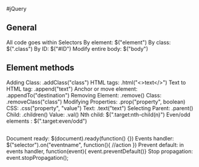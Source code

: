 #jQuery

## General

All code goes within <script> </script>
Selectors
  By element: $("element")
  By class: $(".class")
  By ID: $("#ID")
  Modify entire body: $("body")  

## Element methods

Adding
  Class: .addClass("class")
  HTML tags: .html("<>text</>")
  Text to HTML tag: .append("text")
  Anchor or move element: .appendTo("destination")
Removing
  Element: .remove()
  Class: .removeClass("class")
Modifying
  Properties: .prop("property", boolean)
  CSS: .css("property", "value")
  Text: .text("text")
Selecting
  Parent: .parent()
  Child: .children()
  Value: .val()
  Nth child: $(".target:nth-child(n)")
  Even/odd elements :  $(".target:even/odd")

##

Document ready: $(document).ready(function() {})
Events handler: $("selector").on("eventname", function(){ //action })
Prevent default: in events handler, function(event){ event.preventDefault()}
Stop propagation: event.stopPropagation();
